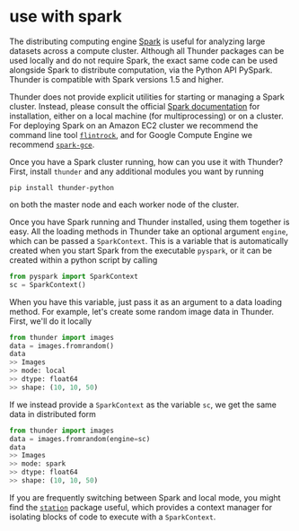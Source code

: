 # use with spark

The distributing computing engine [Spark](https://github.com/apache/spark) is useful for analyzing large datasets across a compute cluster. Although all Thunder packages can be used locally and do not require Spark, the exact same code can be used alongside Spark to distribute computation, via the Python API PySpark. Thunder is compatible with Spark versions 1.5 and higher.

Thunder does not provide explicit utilities for starting or managing a Spark cluster. Instead, please consult the official [Spark documentation](spark-project.org/docs/latest/) for installation, either on a local machine (for multiprocessing) or on a cluster. For deploying Spark on an Amazon EC2 cluster we recommend the command line tool [`flintrock`](https://github.com/nchammas/flintrock), and for Google Compute Engine we recommend [`spark-gce`](https://github.com/broxtronix/spark-gce).

Once you have a Spark cluster running, how can you use it with Thunder? First, install `thunder` and any additional modules you want by running 

```
pip install thunder-python
```

on both the master node and each worker node of the cluster.

Once you have Spark running and Thunder installed, using them together is easy. All the loading methods in Thunder take an optional argument `engine`, which can be passed a `SparkContext`. This is a variable that is automatically created when you start Spark from the executable `pyspark`, or it can be created within a python script by calling

```python
from pyspark import SparkContext
sc = SparkContext()
```

When you have this variable, just pass it as an argument to a data loading method. For example, let's create some random image data in Thunder. First, we'll do it locally

```python
from thunder import images
data = images.fromrandom()
data
>> Images
>> mode: local
>> dtype: float64
>> shape: (10, 10, 50)
```

If we instead provide a `SparkContext` as the variable `sc`, we get the same data in distributed form

```python
from thunder import images
data = images.fromrandom(engine=sc)
data
>> Images
>> mode: spark
>> dtype: float64
>> shape: (10, 10, 50)
```

If you are frequently switching between Spark and local mode, you might find the [`station`](https://github.com/freeman-lab/station) package useful, which provides a context manager for isolating blocks of code to execute with a `SparkContext`.